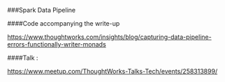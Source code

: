 ###Spark Data Pipeline

####Code accompanying the write-up

https://www.thoughtworks.com/insights/blog/capturing-data-pipeline-errors-functionally-writer-monads


####Talk : 

https://www.meetup.com/ThoughtWorks-Talks-Tech/events/258313899/